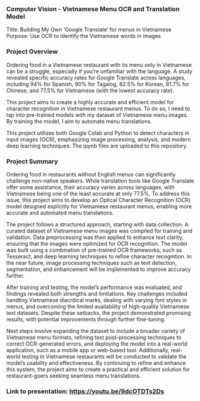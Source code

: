 ### Computer Vision - Vietnamese Menu OCR and Translation Model 

Title: Building My Own ‘Google Translate’ for menus in Vietnamese
<br/>Purpose: Use OCR to identify the Vietnamese words in images

### Project Overview
Ordering food in a Vietnamese restaurant with its menu only in Vietnamese can be a struggle, especially if you’re unfamiliar with the language. A study revealed specific accuracy rates for Google Translate across languages, including 94% for Spanish, 90% for Tagalog, 82.5% for Korean, 81.7% for Chinese, and 77.5% for Vietnamese (with the lowest accuracy rate).

This project aims to create a highly accurate and efficient model for character recognition in Vietnamese restaurant menus. To do so, I need to tap into pre-trained models with my dataset of Vietnamese menu images. By training the model, I aim to automate menu translations.

This project utilizes both Google Colab and Python to detect characters in input images (OCR), emphasizing image processing, analysis, and modern deep learning techniques. The ipynb files are uploaded to this repository.

### Project Summary 

Ordering food in restaurants without English menus can significantly challenge non-native speakers. While translation tools like Google Translate offer some assistance, their accuracy varies across languages, with Vietnamese being one of the least accurate at only 77.5%. To address this issue, this project aims to develop an Optical Character Recognition (OCR) model designed explicitly for Vietnamese restaurant menus, enabling more accurate and automated menu translations.  

The project follows a structured approach, starting with data collection. A curated dataset of Vietnamese menu images was compiled for training and validation. Data preprocessing was then applied to enhance text clarity, ensuring that the images were optimized for OCR recognition. The model was built using a combination of pre-trained OCR frameworks, such as Tesseract, and deep learning techniques to refine character recognition. In the near future, image processing techniques such as text detection, segmentation, and enhancement will be implemented to improve accuracy further.  

After training and testing, the model’s performance was evaluated, and findings revealed both strengths and limitations. Key challenges included handling Vietnamese diacritical marks, dealing with varying font styles in menus, and overcoming the limited availability of high-quality Vietnamese text datasets. Despite these setbacks, the project demonstrated promising results, with potential improvements through further fine-tuning.  

Next steps involve expanding the dataset to include a broader variety of Vietnamese menu formats, refining text post-processing techniques to correct OCR-generated errors, and deploying the model into a real-world application, such as a mobile app or web-based tool. Additionally, real-world testing in Vietnamese restaurants will be conducted to validate the model’s usability and effectiveness. By continuing to refine and enhance this system, the project aims to create a practical and efficient solution for restaurant-goers seeking seamless menu translations.

### Link to presentation: https://youtu.be/9dcOTDTs2Ds


